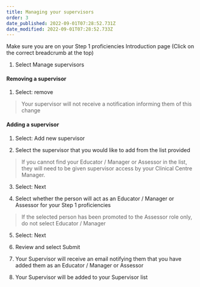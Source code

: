 ```yaml
---
title: Managing your supervisors​
order: 3
date_published: 2022-09-01T07:28:52.731Z
date_modified: 2022-09-01T07:28:52.733Z
---
```

Make sure you are on your Step 1 proficiencies Introduction page (Click on the correct breadcrumb at the top)​

1. Select Manage supervisors​

#### Removing a supervisor

1. ​Select: remove​

> Your supervisor will not receive a notification informing them of this change​

#### Adding a supervisor​

1. Select: Add new supervisor​

2. Select the supervisor that you would like to add from the list provided​

> If you cannot find your Educator / Manager or Assessor in the list, they will need to be given supervisor access by your Clinical Centre Manager.​

3. Select: Next​

4. Select whether the person will act as an Educator / Manager or Assessor for your Step 1 proficiencies​

> If the selected person has been promoted to the Assessor role only, do not select Educator / Manager​

5. Select: Next​

6. Review and select Submit​

7. Your Supervisor will receive an email notifying them that you have added them as an Educator / Manager or Assessor​

8. Your Supervisor will be added to your Supervisor list​
